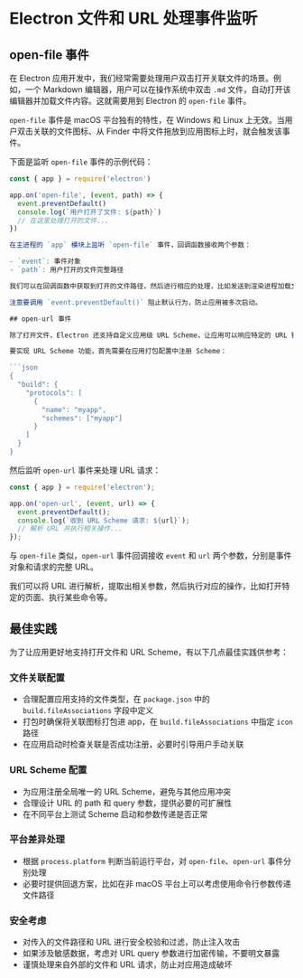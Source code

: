# Electron 文件和 URL 处理事件监听

## open-file 事件

在 Electron 应用开发中，我们经常需要处理用户双击打开关联文件的场景。例如，一个 Markdown 编辑器，用户可以在操作系统中双击 `.md` 文件，自动打开该编辑器并加载文件内容。这就需要用到 Electron 的 `open-file` 事件。

`open-file` 事件是 macOS 平台独有的特性，在 Windows 和 Linux 上无效。当用户双击关联的文件图标、从 Finder 中将文件拖放到应用图标上时，就会触发该事件。

下面是监听 `open-file` 事件的示例代码：

````javascript
const { app } = require('electron')

app.on('open-file', (event, path) => {
  event.preventDefault()
  console.log(`用户打开了文件: ${path}`)
  // 在这里处理打开的文件...
})

在主进程的 `app` 模块上监听 `open-file` 事件，回调函数接收两个参数：

- `event`: 事件对象
- `path`: 用户打开的文件完整路径

我们可以在回调函数中获取到打开的文件路径，然后进行相应的处理，比如发送到渲染进程加载文件内容等。

注意要调用 `event.preventDefault()` 阻止默认行为，防止应用被多次启动。

## open-url 事件

除了打开文件，Electron 还支持自定义应用级 URL Scheme，让应用可以响应特定的 URL 链接。例如，点击 `myapp://open?name=test` 链接可以打开应用并执行相关操作。

要实现 URL Scheme 功能，首先需要在应用打包配置中注册 Scheme：

```json
{
  "build": {
    "protocols": [
      {
        "name": "myapp",
        "schemes": ["myapp"]
      }
    ]
  }
}
````

然后监听 `open-url` 事件来处理 URL 请求：

```javascript
const { app } = require('electron');

app.on('open-url', (event, url) => {
  event.preventDefault();
  console.log(`收到 URL Scheme 请求: ${url}`);
  // 解析 URL 并执行相关操作...
});
```

与 `open-file` 类似，`open-url` 事件回调接收 `event` 和 `url` 两个参数，分别是事件对象和请求的完整 URL。

我们可以将 URL 进行解析，提取出相关参数，然后执行对应的操作，比如打开特定的页面、执行某些命令等。

## 最佳实践

为了让应用更好地支持打开文件和 URL Scheme，有以下几点最佳实践供参考：

### 文件关联配置

- 合理配置应用支持的文件类型，在 `package.json` 中的 `build.fileAssociations` 字段中定义
- 打包时确保将关联图标打包进 app，在 `build.fileAssociations` 中指定 `icon` 路径
- 在应用启动时检查关联是否成功注册，必要时引导用户手动关联

### URL Scheme 配置

- 为应用注册全局唯一的 URL Scheme，避免与其他应用冲突
- 合理设计 URL 的 path 和 query 参数，提供必要的可扩展性
- 在不同平台上测试 Scheme 启动和参数传递是否正常

### 平台差异处理

- 根据 `process.platform` 判断当前运行平台，对 `open-file`、`open-url` 事件分别处理
- 必要时提供回退方案，比如在非 macOS 平台上可以考虑使用命令行参数传递文件路径

### 安全考虑

- 对传入的文件路径和 URL 进行安全校验和过滤，防止注入攻击
- 如果涉及敏感数据，考虑对 URL query 参数进行加密传输，不要明文暴露
- 谨慎处理来自外部的文件和 URL 请求，防止对应用造成破坏
